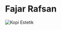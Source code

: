 # Fajar Rafsan

![Kopi Estetik](https://assets.promediateknologi.id/crop/100x66:900x599/750x500/webp/photo/2023/06/17/latte-coffee-1310478369.jpg)
